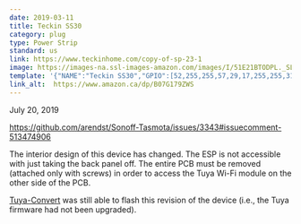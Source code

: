 ```yaml
---
date: 2019-03-11
title: Teckin SS30
category: plug
type: Power Strip
standard: us
link: https://www.teckinhome.com/copy-of-sp-23-1
image: https://images-na.ssl-images-amazon.com/images/I/51E21BTODPL._SL1001_.jpg
template: '{"NAME":"Teckin SS30","GPIO":[52,255,255,57,29,17,255,255,31,30,32,255,58],"FLAG":0,"BASE":18}' 
link_alt:  https://www.amazon.ca/dp/B07G179ZWS
---
```


July 20, 2019

https://github.com/arendst/Sonoff-Tasmota/issues/3343#issuecomment-513474906

The interior design of this device has changed. The ESP is not accessible with just taking the back panel off. The entire PCB must be removed (attached only with screws) in order to access the Tuya Wi-Fi module on the other side of the PCB.

[Tuya-Convert](https://github.com/ct-Open-Source/tuya-convert/blob/master/README.md) was still able to flash this revision of the device (i.e., the Tuya firmware had not been upgraded).






